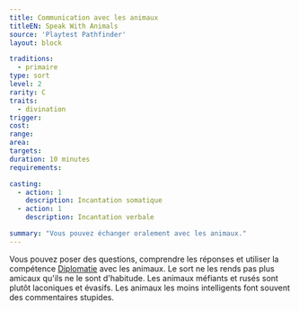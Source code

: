```yaml
---
title: Communication avec les animaux
titleEN: Speak With Animals
source: 'Playtest Pathfinder'
layout: block

traditions:
  - primaire
type: sort
level: 2
rarity: C
traits:
  - divination
trigger: 
cost: 
range: 
area: 
targets: 
duration: 10 minutes
requirements: 

casting:
  - action: 1
    description: Incantation somatique
  - action: 1
    description: Incantation verbale

summary: "Vous pouvez échanger oralement avec les animaux."
---
```

Vous pouvez poser des questions, comprendre les réponses et utiliser la compétence [Diplomatie](/compétences/diplomatie.html) avec les animaux. Le sort ne les rends pas plus amicaux qu'ils ne le sont d'habitude. Les animaux méfiants et rusés sont plutôt laconiques et évasifs. Les animaux les moins intelligents font souvent des commentaires stupides.

